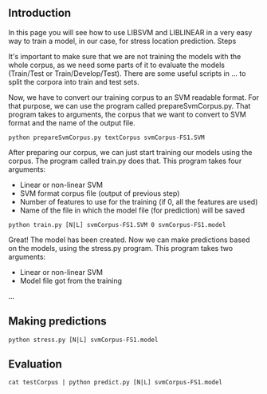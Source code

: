 ## Introduction

In this page you will see how to use LIBSVM and LIBLINEAR in a very easy way to train a model, in our case, for stress location prediction.
Steps

It's important to make sure that we are not training the models with the whole corpus, as we need some parts of it to evaluate the models (Train/Test or Train/Develop/Test). There are some useful scripts in ... to split the corpora into train and test sets.

Now, we have to convert our training corpus to an SVM readable format. For that purpose, we can use the program called prepareSvmCorpus.py. That program takes to arguments, the corpus that we want to convert to SVM format and the name of the output file.

`python prepareSvmCorpus.py textCorpus svmCorpus-FS1.SVM`

After preparing our corpus, we can just start training our models using the corpus. The program called train.py does that. This program takes four arguments:

- Linear or non-linear SVM
- SVM format corpus file (output of previous step)
- Number of features to use for the training (if 0, all the features are used)
- Name of the file in which the model file (for prediction) will be saved

`python train.py [N|L] svmCorpus-FS1.SVM 0 svmCorpus-FS1.model`

Great! The model has been created. Now we can make predictions based on the models, using the stress.py program. This program takes two arguments:

- Linear or non-linear SVM
- Model file got from the training

...

## Making predictions

`python stress.py [N|L] svmCorpus-FS1.model`

## Evaluation

`cat testCorpus | python predict.py [N|L] svmCorpus-FS1.model`

